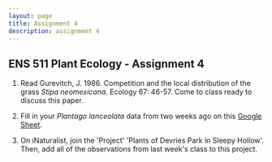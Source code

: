 ```yaml
---
layout: page
title: Assignment 4
description: assignment 4
---
```


## ENS 511 Plant Ecology - Assignment 4

1. Read Gurevitch, J. 1986. Competition and the local distribution of the grass *Stipa neomexicana*. Ecology 67: 46-57. Come to class ready to discuss this paper.

2. Fill in your *Plantago lanceolata* data from two weeks ago on this [Google Sheet](https://docs.google.com/spreadsheets/d/19_f-2ZP6Hy9hLcXQBWHFoyplHsFTiULGZeI_ASpo3xI/edit?usp=sharing).

3. On iNaturalist, join the 'Project' 'Plants of Devries Park in Sleepy Hollow'. Then, add all of the observations from last week's class to this project.
